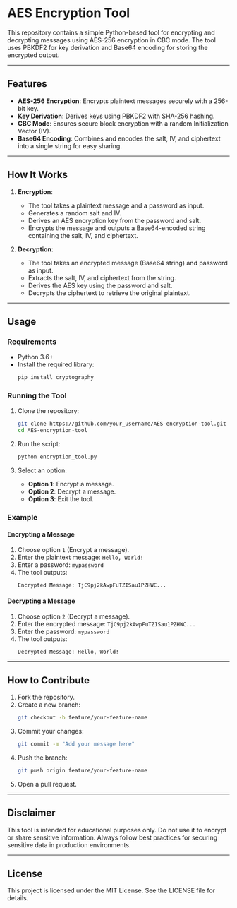 # AES Encryption Tool

This repository contains a simple Python-based tool for encrypting and decrypting messages using AES-256 encryption in CBC mode. The tool uses PBKDF2 for key derivation and Base64 encoding for storing the encrypted output.

---

## Features
- **AES-256 Encryption**: Encrypts plaintext messages securely with a 256-bit key.
- **Key Derivation**: Derives keys using PBKDF2 with SHA-256 hashing.
- **CBC Mode**: Ensures secure block encryption with a random Initialization Vector (IV).
- **Base64 Encoding**: Combines and encodes the salt, IV, and ciphertext into a single string for easy sharing.

---

## How It Works
1. **Encryption**:
   - The tool takes a plaintext message and a password as input.
   - Generates a random salt and IV.
   - Derives an AES encryption key from the password and salt.
   - Encrypts the message and outputs a Base64-encoded string containing the salt, IV, and ciphertext.

2. **Decryption**:
   - The tool takes an encrypted message (Base64 string) and password as input.
   - Extracts the salt, IV, and ciphertext from the string.
   - Derives the AES key using the password and salt.
   - Decrypts the ciphertext to retrieve the original plaintext.

---

## Usage

### Requirements
- Python 3.6+
- Install the required library:
  ```bash
  pip install cryptography
  ```

### Running the Tool
1. Clone the repository:
   ```bash
   git clone https://github.com/your_username/AES-encryption-tool.git
   cd AES-encryption-tool
   ```

2. Run the script:
   ```bash
   python encryption_tool.py
   ```

3. Select an option:
   - **Option 1**: Encrypt a message.
   - **Option 2**: Decrypt a message.
   - **Option 3**: Exit the tool.

### Example
#### Encrypting a Message
1. Choose option `1` (Encrypt a message).
2. Enter the plaintext message: `Hello, World!`
3. Enter a password: `mypassword`
4. The tool outputs:
   ```
   Encrypted Message: TjC9pj2kAwpFuTZISau1PZHWC...
   ```

#### Decrypting a Message
1. Choose option `2` (Decrypt a message).
2. Enter the encrypted message: `TjC9pj2kAwpFuTZISau1PZHWC...`
3. Enter the password: `mypassword`
4. The tool outputs:
   ```
   Decrypted Message: Hello, World!
   ```

---


## How to Contribute
1. Fork the repository.
2. Create a new branch:
   ```bash
   git checkout -b feature/your-feature-name
   ```
3. Commit your changes:
   ```bash
   git commit -m "Add your message here"
   ```
4. Push the branch:
   ```bash
   git push origin feature/your-feature-name
   ```
5. Open a pull request.

---

## Disclaimer
This tool is intended for educational purposes only. Do not use it to encrypt or share sensitive information. Always follow best practices for securing sensitive data in production environments.

---

## License
This project is licensed under the MIT License. See the LICENSE file for details.
